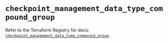 # `checkpoint_management_data_type_compound_group`

Refer to the Terraform Registry for docs: [`checkpoint_management_data_type_compound_group`](https://registry.terraform.io/providers/checkpointsw/checkpoint/2.11.0/docs/resources/management_data_type_compound_group).
